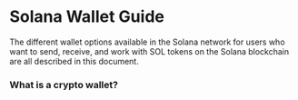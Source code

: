 # Solana Wallet Guide

The different wallet options available in the Solana network for users who want to send, receive, and work with SOL tokens on the Solana blockchain are all described in this document.

### What is a crypto wallet?

